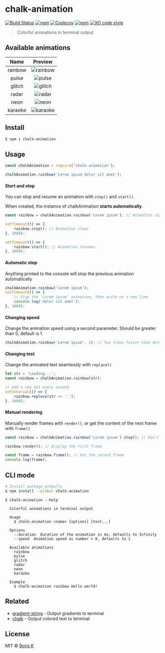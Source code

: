 # chalk-animation

[![Build Status](https://img.shields.io/travis/bokub/chalk-animation.svg?branch=master&style=flat-square)](https://travis-ci.org/bokub/chalk-animation)
[![npm](https://img.shields.io/npm/v/chalk-animation.svg?style=flat-square)](https://www.npmjs.com/package/chalk-animation)
[![Codecov](https://img.shields.io/codecov/c/github/bokub/chalk-animation.svg?style=flat-square)](https://codecov.io/gh/bokub/chalk-animation)
[![npm](https://img.shields.io/npm/dw/chalk-animation.svg?style=flat-square&colorB=fe7d37)](https://www.npmjs.com/package/chalk-animation)
[![XO code style](https://img.shields.io/badge/code_style-XO-5ed9c7.svg?style=flat-square)](https://github.com/sindresorhus/xo)

> Colorful animations in terminal output


## Available animations

|   Name    |                   Preview                  |
|:---------:|:------------------------------------------:|
|  rainbow  | ![rainbow](http://i.imgur.com/napdxdn.gif) |
|   pulse   | ![pulse](http://i.imgur.com/xdaETwr.gif)   |
|   glitch  | ![glitch](http://i.imgur.com/834FJU1.gif)  |
|   radar   | ![radar](http://i.imgur.com/3bFrtRc.gif)   |
|    neon   | ![neon](http://i.imgur.com/YdAAroI.gif)    |
|  karaoke  | ![karaoke](https://i.imgur.com/lG7EF1t.gif)|


## Install

```bash
$ npm i chalk-animation
```


## Usage

```javascript
const chalkAnimation = require('chalk-animation');

chalkAnimation.rainbow('Lorem ipsum dolor sit amet');
```

#### Start and stop

You can stop and resume an animation with `stop()` and `start()`.

When created, the instance of chalkAnimation **starts automatically**.

```javascript
const rainbow = chalkAnimation.rainbow('Lorem ipsum'); // Animation starts

setTimeout(() => {
    rainbow.stop(); // Animation stops
}, 1000);

setTimeout(() => {
    rainbow.start(); // Animation resumes
}, 2000);

```

#### Automatic stop

Anything printed to the console will stop the previous animation automatically

```javascript
chalkAnimation.rainbow('Lorem ipsum');
setTimeout(() => {
    // Stop the 'Lorem ipsum' animation, then write on a new line.
    console.log('dolor sit amet');
}, 1000);
```

#### Changing speed

Change the animation speed using a second parameter. Should be greater than 0, default is 1.

```javascript
chalkAnimation.rainbow('Lorem ipsum', 2); // Two times faster than default
```

#### Changing text

Change the animated text seamlessly with `replace()`

```javascript
let str = 'Loading...';
const rainbow = chalkAnimation.rainbow(str);

// Add a new dot every second
setInterval(() => {
	rainbow.replace(str += '.');
}, 1000);
```

#### Manual rendering

Manually render frames with `render()`, or get the content of the next frame with `frame()`

```javascript
const rainbow = chalkAnimation.rainbow('Lorem ipsum').stop(); // Don't start the animation

rainbow.render(); // Display the first frame

const frame = rainbow.frame(); // Get the second frame
console.log(frame);
```


## CLI mode

```bash
# Install package globally
$ npm install --global chalk-animation
```

```
$ chalk-animation --help

  Colorful animations in terminal output

  Usage
    $ chalk-animation <name> [options] [text...]

  Options
    --duration  Duration of the animation in ms, defaults to Infinity
    --speed  Animation speed as number > 0, defaults to 1

  Available animations
    rainbow
    pulse
    glitch
    radar
    neon
    karaoke

  Example
    $ chalk-animation rainbow Hello world!
```


## Related

- [gradient-string](https://github.com/bokub/gradient-string) - Output gradients to terminal
- [chalk](https://github.com/chalk/chalk) - Output colored text to terminal


## License

MIT © [Boris K](https://github.com/bokub)
